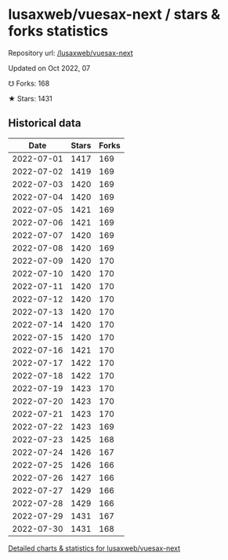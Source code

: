 # lusaxweb/vuesax-next / stars & forks statistics

Repository url: [/lusaxweb/vuesax-next](https://github.com/lusaxweb/vuesax-next)

Updated on Oct 2022, 07

☋ Forks: 168

★ Stars: 1431

## Historical data
| Date | Stars | Forks |
|------|-------|-------|
| 2022-07-01 | 1417 | 169 | 
| 2022-07-02 | 1419 | 169 | 
| 2022-07-03 | 1420 | 169 | 
| 2022-07-04 | 1420 | 169 | 
| 2022-07-05 | 1421 | 169 | 
| 2022-07-06 | 1421 | 169 | 
| 2022-07-07 | 1420 | 169 | 
| 2022-07-08 | 1420 | 169 | 
| 2022-07-09 | 1420 | 170 | 
| 2022-07-10 | 1420 | 170 | 
| 2022-07-11 | 1420 | 170 | 
| 2022-07-12 | 1420 | 170 | 
| 2022-07-13 | 1420 | 170 | 
| 2022-07-14 | 1420 | 170 | 
| 2022-07-15 | 1420 | 170 | 
| 2022-07-16 | 1421 | 170 | 
| 2022-07-17 | 1422 | 170 | 
| 2022-07-18 | 1422 | 170 | 
| 2022-07-19 | 1423 | 170 | 
| 2022-07-20 | 1423 | 170 | 
| 2022-07-21 | 1423 | 170 | 
| 2022-07-22 | 1423 | 169 | 
| 2022-07-23 | 1425 | 168 | 
| 2022-07-24 | 1426 | 167 | 
| 2022-07-25 | 1426 | 166 | 
| 2022-07-26 | 1427 | 166 | 
| 2022-07-27 | 1429 | 166 | 
| 2022-07-28 | 1429 | 166 | 
| 2022-07-29 | 1431 | 167 | 
| 2022-07-30 | 1431 | 168 | 


[Detailed charts & statistics for lusaxweb/vuesax-next](https://reviewgithub.com/rep/lusaxweb/vuesax-next)
